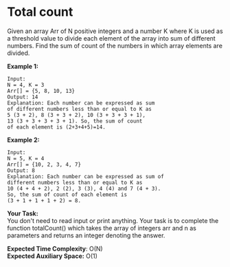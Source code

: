 # Total count 

Given an array Arr of N positive integers and a number K where K is used as a threshold value to divide each element of the array into sum of different numbers. Find the sum of count of the numbers in which array elements are divided.

**Example 1:**
```
Input:
N = 4, K = 3
Arr[] = {5, 8, 10, 13}
Output: 14
Explanation: Each number can be expressed as sum 
of different numbers less than or equal to K as
5 (3 + 2), 8 (3 + 3 + 2), 10 (3 + 3 + 3 + 1), 
13 (3 + 3 + 3 + 3 + 1). So, the sum of count 
of each element is (2+3+4+5)=14.
```
**Example 2:**
```
Input:
N = 5, K = 4
Arr[] = {10, 2, 3, 4, 7}
Output: 8
Explanation: Each number can be expressed as sum of
different numbers less than or equal to K as
10 (4 + 4 + 2), 2 (2), 3 (3), 4 (4) and 7 (4 + 3).
So, the sum of count of each element is 
(3 + 1 + 1 + 1 + 2) = 8.
```
**Your Task:**<br>
You don't need to read input or print anything. Your task is to complete the function totalCount() which takes the array of integers arr and n as parameters and returns an integer denoting the answer.


**Expected Time Complexity**: O(N)<br>
**Expected Auxiliary Space:** O(1)





